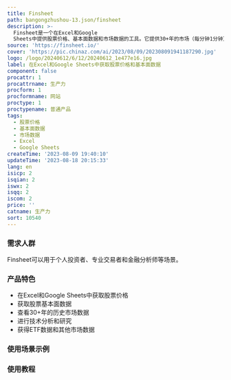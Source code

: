 ```yaml
---
title: Finsheet
path: bangongzhushou-13.json/finsheet
description: >-
  Finsheet是一个在Excel和Google
  Sheets中提供股票价格、基本面数据和市场数据的工具。它提供30+年的市场（每分钟1分钟）数据，并且可以免费使用。通过Finsheet，您可以获得机构级别的数据，包括股票价格、技术分析、ETF等。它为专业投资者和个人交易者提供了一个强大的工具，帮助他们做出更明智的投资决策。
source: 'https://finsheet.io/'
cover: 'https://pic.chinaz.com/ai/2023/08/09/202308091941187290.jpg'
logo: /logo/20240612/6/12/20240612_1e477e16.jpg
label: 在Excel和Google Sheets中获取股票价格和基本面数据
component: false
procattr: 1
procattrname: 生产力
procform: 1
procformname: 网站
proctype: 1
proctypename: 普通产品
tags:
  - 股票价格
  - 基本面数据
  - 市场数据
  - Excel
  - Google Sheets
createTime: '2023-08-09 19:40:10'
updateTime: '2023-08-18 20:15:33'
lang: en
isicp: 2
isqian: 2
iswx: 2
isqq: 2
iscom: 2
price: ''
catname: 生产力
sort: 10540
---
```




### 需求人群
Finsheet可以用于个人投资者、专业交易者和金融分析师等场景。

### 产品特色
- 在Excel和Google Sheets中获取股票价格
- 获取股票基本面数据
- 查看30+年的历史市场数据
- 进行技术分析和研究
- 获得ETF数据和其他市场数据

### 使用场景示例


### 使用教程


  
